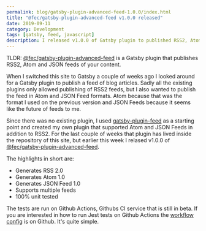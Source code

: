```yaml
---
permalink: blog/gatsby-plugin-advanced-feed-1.0.0/index.html
title: "@fec/gatsby-plugin-advanced-feed v1.0.0 released"
date: 2019-09-11
category: Development
tags: [gatsby, feed, javascript]
description: I released v1.0.0 of Gatsby plugin to published RSS2, Atom and JSON feeds
---
```


TLDR: [@fec/gatsby-plugin-advanced-feed](https://github.com/florianeckerstorfer/gatsby-plugin-advanced-feed) is a Gatsby plugin that publishes RSS2, Atom and JSON feeds of your content.

When I switched this site to Gatsby a couple of weeks ago I looked around for a Gatsby plugin to publish a feed of blog articles. Sadly all the existing plugins only allowed publishing of RSS2 feeds, but I also wanted to publish the feed in Atom and JSON Feed formats. Atom because that was the format I used on the previous version and JSON Feeds because it seems like the future of feeds to me.

Since there was no existing plugin, I used [gatsby-plugin-feed](https://github.com/gatsbyjs/gatsby/tree/master/packages/gatsby-plugin-feed) as a starting point and created my own plugin that supported Atom and JSON Feeds in addition to RSS2. For the last couple of weeks that plugin has lived inside the repository of this site, but earlier this week I relased v1.0.0 of [@fec/gatsby-plugin-advanced-feed](https://github.com/florianeckerstorfer/gatsby-plugin-advanced-feed).

The highlights in short are:

- Generates RSS 2.0
- Generates Atom 1.0
- Generates JSON Feed 1.0
- Supports multiple feeds
- 100% unit tested

The tests are run on Github Actions, Githubs CI service that is still in beta. If you are interested in how to run Jest tests on Github Actions the [workflow config](https://github.com/florianeckerstorfer/gatsby-plugin-advanced-feed/blob/master/.github/workflows/tests.yml) is on Github. It's quite simple.
